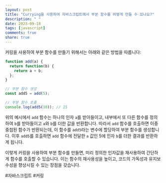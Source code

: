 ```yaml
---
layout: post
title: "Currying을 사용하여 자바스크립트에서 부분 함수를 어떻게 만들 수 있나요?"
description: " "
date: 2023-09-18
tags: [javascript]
comments: true
share: true
---
```


커링을 사용하여 부분 함수를 만들기 위해서는 아래와 같은 방법을 따릅니다:

```javascript
function add(a) {
  return function(b) {
    return a + b;
  };
}

// 부분 함수 생성
const add5 = add(5);

// 부분 함수 호출
console.log(add5(10)); // 15
```

위의 예시에서 `add` 함수는 하나의 인자 `a`를 받아들이고, 내부에서 또 다른 함수를 정의하여 `b`를 받아들이고 `a`와 `b`를 더한 값을 반환합니다. 따라서 `add` 함수를 호출하면 이중 중첩된 함수가 반환되는데, 이 함수를 `add5`라는 변수에 할당하여 부분 함수를 생성합니다. 이후 `add5`를 호출하면 `add` 함수에 전달한 `a` 값인 5에 인자 `b`를 더한 결과를 반환하게 됩니다.

이렇게 커링을 사용하여 부분 함수를 만들면, 미리 정의한 인자값을 재사용하여 간단하게 함수를 호출할 수 있습니다. 이는 함수의 재사용성을 높이고, 코드의 가독성과 유지보수성을 향상시킬 수 있는 장점을 갖습니다.

#자바스크립트 #커링